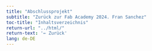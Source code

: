 ```yaml
---
title: "Abschlussprojekt"
subtitle: "Zurück zur Fab Academy 2024. Fran Sanchez"
toc-title: "Inhaltsverzeichnis"
return-url: "../html/"
return-text: '← Zurück'
lang: de-DE
---
```


